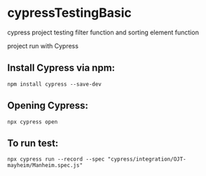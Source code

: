 # cypressTestingBasic
cypress project testing filter function and sorting element function

project run with Cypress

## Install Cypress via npm:
```
npm install cypress --save-dev
```

## Opening Cypress:
```
npx cypress open
```

## To run test:
```npx cypress run --record --spec "cypress/integration/OJT-mayheim/Manheim.spec.js"```
